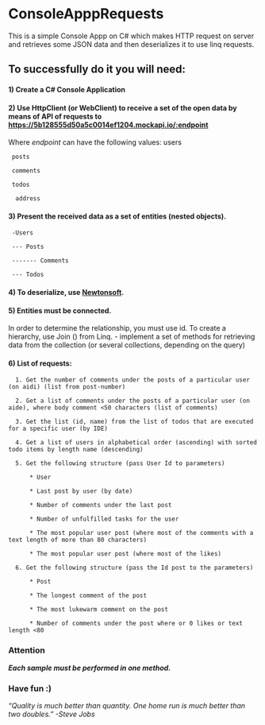 # ConsoleApppRequests

   This is a simple  Console Appp on C# which makes HTTP request on server and retrieves some JSON data and then deserializes it to use linq requests.

## To successfully do it you will need:

#### 1) Create a C# Console Application

#### 2) Use HttpClient (or WebClient) to receive a set of the open data by means of API of requests to https://5b128555d50a5c0014ef1204.mockapi.io/:endpoint

Where _endpoint_ can have the following values:
     users

     posts

     comments

     todos

      address
   #### 3) Present the received data as a set of entities (nested objects).
     -Users
 
     --- Posts
 
     ------- Comments
 
     --- Todos
 
#### 4) To deserialize, use [Newtonsoft](https://www.newtonsoft.com/json).

#### 5) Entities must be connected. 

In order to determine the relationship, you must use id. To create a hierarchy, use Join () from Linq. - implement a set of methods for retrieving data from the collection (or several collections, depending on the query)

#### 6) List of requests:

      1. Get the number of comments under the posts of a particular user (on aidi) (list from post-number)

      2. Get a list of comments under the posts of a particular user (on aide), where body comment <50 characters (list of comments)

      3. Get the list (id, name) from the list of todos that are executed for a specific user (by IDE)

      4. Get a list of users in alphabetical order (ascending) with sorted todo items by length name (descending)

      5. Get the following structure (pass User Id to parameters)

          * User

          * Last post by user (by date)

          * Number of comments under the last post

          * Number of unfulfilled tasks for the user

          * The most popular user post (where most of the comments with a text length of more than 80 characters)

          * The most popular user post (where most of the likes)

      6. Get the following structure (pass the Id post to the parameters)

          * Post

          * The longest comment of the post

          * The most lukewarm comment on the post

          * Number of comments under the post where or 0 likes or text length <80
    
 ### Attention

_**Each sample must be performed in one method.**_
    
### Have fun :)
_“Quality is much better than quantity. One home run is much better than two doubles.”
-Steve Jobs_
